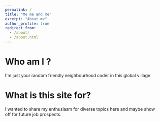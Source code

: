 ```yaml
---
permalink: /
title: "Me me and me"
excerpt: "About me"
author_profile: true
redirect_from: 
  - /about/
  - /about.html
---
```


# Who am I ?

I'm just your random friendly neighbourhood coder in this global village. 

# What is this site for?

I wanted to share my enthusiasm for diverse topics here and maybe show off for future job prospects.

